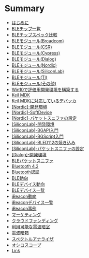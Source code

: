# Summary

* [はじめに](README.md)
* [BLEチップ一覧](chip/chiplist.md)
* [BLEチップスペック比較](chip/chipspec.md)
* [BLEモジュール(Broadcom)](module/modulebroadcom.md)
* [BLEモジュール(CSR)](module/modulecsr.md)
* [BLEモジュール(Cypress)](module/modulecypress.md)
* [BLEモジュール(Dialog)](module/moduledialog.md)
* [BLEモジュール(Nordic)](module/modulenordic.md)
* [BLEモジュール(SiliconLab)](module/modulesiliconlab.md)
* [BLEモジュール(TI)](module/moduleti.md)
* [BLEモジュール(その他)](module/moduleetc.md)
* [Win10で評価用開発環境を構築する](windows/dev.md)
* [Keil MDK](keil/uv5.md)
* [Keil MDKに対応しているデバッカ](keil/debugger.md)
* [[Nordic]-開発環境](nordic/dev.md)
* [[Nordic]-SoftDevice](nordic/softdevice.md)
* [[Nordic]-パケットスニファの設定](nordic/sniffer.md)
* [[SiliconLab]-開発環境](bgscript/dev.md)
* [[SiliconLab]-BGAPI入門](bgscript/bgapi.md)
* [[SiliconLab]-BGScript入門](bgscript/gettingstarted.md)
* [[SiliconLab]-BLED112の焼き込み](bgscript/updatebled112.md)
* [[SiliconLab]-パケットスニファの設定](bgscript/sniffer.md)
* [[Dialog]-開発環境](dialog/dev.md)
* [BLEパケットスニファ](packet.md)
* [Bluetooth 4.2](bl42.md)
* [Bluetooth認証](bleregist.md)
* [BLE動向](trend.md)
* [BLEデバイス動向](gadget.md)
* [BLEデバイス一覧](gadgetdevice.md)
* [iBeacon動向](trendbeacon.md)
* [iBeaconデバイス一覧](ibeadondevice.md)
* [iBeacon事例](ibreacontest.md)
* [マーケティング](marketing.md)
* [クラウドファンディング](funding.md)
* [利用可能な電波暗室](shieldroom.md)
* [電波暗箱](shieldbox.md)
* [スペクトルアナライザ](analyzer.md)
* [オシロスコープ](osylo.md)
* [Link](link.md)

